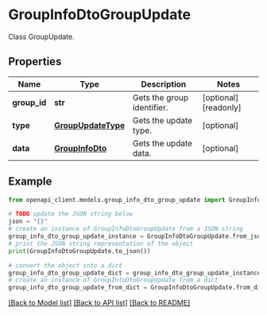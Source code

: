 # GroupInfoDtoGroupUpdate

Class GroupUpdate.

## Properties

Name | Type | Description | Notes
------------ | ------------- | ------------- | -------------
**group_id** | **str** | Gets the group identifier. | [optional] [readonly] 
**type** | [**GroupUpdateType**](GroupUpdateType.md) | Gets the update type. | [optional] 
**data** | [**GroupInfoDto**](GroupInfoDto.md) | Gets the update data. | [optional] 

## Example

```python
from openapi_client.models.group_info_dto_group_update import GroupInfoDtoGroupUpdate

# TODO update the JSON string below
json = "{}"
# create an instance of GroupInfoDtoGroupUpdate from a JSON string
group_info_dto_group_update_instance = GroupInfoDtoGroupUpdate.from_json(json)
# print the JSON string representation of the object
print(GroupInfoDtoGroupUpdate.to_json())

# convert the object into a dict
group_info_dto_group_update_dict = group_info_dto_group_update_instance.to_dict()
# create an instance of GroupInfoDtoGroupUpdate from a dict
group_info_dto_group_update_from_dict = GroupInfoDtoGroupUpdate.from_dict(group_info_dto_group_update_dict)
```
[[Back to Model list]](../README.md#documentation-for-models) [[Back to API list]](../README.md#documentation-for-api-endpoints) [[Back to README]](../README.md)


